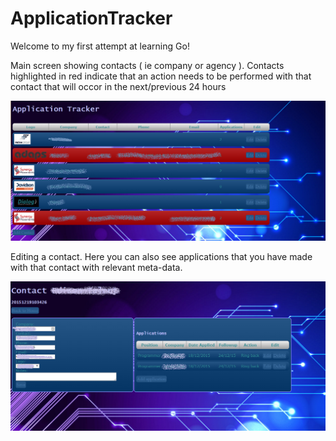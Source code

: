 # ApplicationTracker

Welcome to my first attempt at learning Go!

Main screen showing contacts ( ie company or agency ). Contacts highlighted in red indicate that an action needs to be performed with that contact that will occor in the next/previous 24 hours

![Alt text](public/img/mainscreen.png "Main Screen")

Editing a contact. Here you can also see applications that you have made with that contact with relevant meta-data.

![Alt text](public/img/contactsscreen.png "Contacts Screen")

